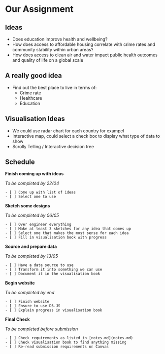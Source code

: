 # Our Assignment

## Ideas

- Does education improve health and wellbeing?
- How does access to affordable housing correlate with crime rates and community stability within urban areas?
- How does access to clean air and water impact public health outcomes and quality of life on a global scale 

## A really good idea

- Find out the best place to live in terms of:
    - Crime rate
    - Healthcare
    - Education

## Visualisation Ideas

- We could use radar chart for each country for exampel
- Interactive map, could select a check box to display what type of data to show
- Scrolly Telling / Interactive decision tree

## Schedule

**Finish coming up with ideas**
    
*To be completed by 22/04*

    - [ ] Come up with list of ideas
    - [ ] Select one to use

**Sketch some designs**

*To be completed by 06/05*

    - [ ] Over engineer everything
    - [ ] Make at least 3 sketches for any idea that comes up
    - [ ] Select one that makes the most sense for each idea
    - [ ] Fill in visualisation book with progress

**Source and prepare data**

*To be completed by 13/05*

    - [ ] Have a data source to use
    - [ ] Transform it into something we can use
    - [ ] Document it in the visualisation book

**Begin website**

*To be completed by end*

    - [ ] Finish website
    - [ ] Ensure to use D3.JS
    - [ ] Explain progress in visualisation book

**Final Check**

*To be completed before submission*

    - [ ] Check requirements as listed in [notes.md](notes.md)
    - [ ] Check visualisation book to find anything missing
    - [ ] Re-read submission requirements on Canvas
